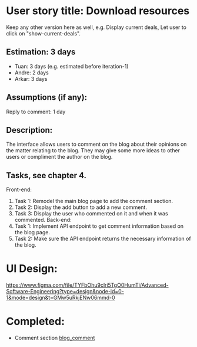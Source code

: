 # User story title: Download resources

Keep any other version here as well, e.g. Display current deals, Let user to click on "show-current-deals".

## Estimation: 3 days

- Tuan: 3 days (e.g. estimated before iteration-1)
- Andre: 2 days
- Arkar: 3 days

## Assumptions (if any):

Reply to comment: 1 day

## Description:

The interface allows users to comment on the blog about their opinions on the matter relating to the blog. They may give some more ideas to other users or compliment the author on the blog.

## Tasks, see chapter 4.

Front-end:

1. Task 1: Remodel the main blog page to add the comment section.
2. Task 2: Display the add button to add a new comment.
3. Task 3: Display the user who commented on it and when it was commented.
   Back-end:
4. Task 1: Implement API endpoint to get comment information based on the blog page.
5. Task 2: Make sure the API endpoint returns the necessary information of the blog.

# UI Design:

https://www.figma.com/file/TYFbOhu9clri5TgO0HumTi/Advanced-Software-Engineering?type=design&node-id=0-1&mode=design&t=GMw5uRkjENw06mmd-0

# Completed:

- Comment section
  [blog_comment](../img/blog_comment.png)
